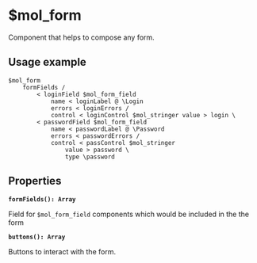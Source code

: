 # $mol_form

Component that helps to compose any form.

## Usage example

```
$mol_form
   	formFields /
   		< loginField $mol_form_field
   			name < loginLabel @ \Login
   			errors < loginErrors /
   			control < loginControl $mol_stringer value > login \
   		< passwordField $mol_form_field
   			name < passwordLabel @ \Password
   			errors < passwordErrors /
   			control < passControl $mol_stringer
   				value > password \
   				type \password
```

## Properties

**`formFields(): Array`**  

Field for `$mol_form_field` components which would be included in the the form

**`buttons(): Array`**  

Buttons to interact with the form.
